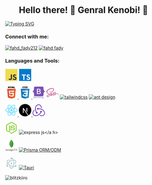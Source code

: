 <h1 align="center">Hello there! 👋 Genral Kenobi! 🤖</h1>

[![Typing SVG](https://readme-typing-svg.herokuapp.com?duration=3200&color=F0A500&center=true&vCenter=true&lines=Web+Developer;In+love+wih+JavaScript)](https://git.io/typing-svg)

<h3 align="left">Connect with me:</h3>
<p align="left">
<a href="https://twitter.com/AzmyNG" target="blank"><img align="center" src="https://raw.githubusercontent.com/rahuldkjain/github-profile-readme-generator/master/src/images/icons/Social/twitter.svg" alt="fahd_fady212" height="30" width="40" /></a> </a>
<a href="https://fb.com/100009391450593/" target="blank"><img align="center" src="https://raw.githubusercontent.com/rahuldkjain/github-profile-readme-generator/master/src/images/icons/Social/facebook.svg" alt="fahd fady" height="30" width="40" /></a>

</p>

<h3 align="left">Languages and Tools:</h3>

<div align="left">

<!-- languages -->

<!-- javascript -->

<a href="https://developer.mozilla.org/en-US/docs/Web/JavaScript" target="_blank" rel="noreferrer"  > <img src="https://raw.githubusercontent.com/devicons/devicon/master/icons/javascript/javascript-original.svg" alt="JavaScript" width="40" height="40"/></a > <!-- typescript --> <a href="https://www.typescriptlang.org/" target="_blank" rel="noreferrer" > <img src="https://github.com/devicons/devicon/blob/master/icons/typescript/typescript-plain.svg" alt="TypeScript" width="40" height="40"/> </a >

<!-- UI -->
<!-- html -->

<a href="https://www.w3schools.com/html/default.asp" target="_blank" rel="noreferrer"> <img src="https://raw.githubusercontent.com/devicons/devicon/master/icons/html5/html5-original-wordmark.svg" alt="html5" width="40" height="40"/> </a > <!-- css --> <a href="https://www.w3schools.com/css/" target="_blank" rel="noreferrer"> <img src="https://raw.githubusercontent.com/devicons/devicon/master/icons/css3/css3-original-wordmark.svg" alt="css3" width="40" height="40"/> </a > <!-- bootstrap --> <a href="https://getbootstrap.com/" target="_blank" rel="noreferrer"> <img src="https://raw.githubusercontent.com/devicons/devicon/master/icons/bootstrap/bootstrap-plain-wordmark.svg" alt="bootstrap" width="40" height="40"/></a> <!-- sass --> <a href="https://sass-lang.com/" target="_blank" rel="noreferrer"> <img src="https://raw.githubusercontent.com/devicons/devicon/master/icons/sass/sass-original.svg" alt="bootstrap" width="40" height="40"/></a > <!-- tailwind --> <a href="https://tailwindcss.com/" target="_blank" rel="noreferrer"> <img src="https://upload.wikimedia.org/wikipedia/commons/thumb/d/d5/Tailwind_CSS_Logo.svg/2048px-Tailwind_CSS_Logo.svg.png" alt="tailwindcss" width="40" height="40"/></a > <!-- antdesign --> <a href="https://ant.design/" target="_blank" rel="noreferrer"> <img src="https://gw.alipayobjects.com/zos/rmsportal/KDpgvguMpGfqaHPjicRK.svg" alt="ant design" width="40" height="40"/> </a >

<!-- frontend frameworks -->

<!-- react -->

<a href="https://reactjs.org/" target="_blank" rel="noreferrer"> <img src="https://github.com/devicons/devicon/blob/1119b9f84c0290e0f0b38982099a2bd027a48bf1/icons/react/react-original.svg" alt="React JS" width="40" height="40"/> </a > <!-- next --> <a href="https://nextjs.org/" target="_blank" rel="noreferrer"> <img src="https://github.com/devicons/devicon/blob/master/icons/nextjs/nextjs-original.svg" alt="Next.JS" width="40" height="40"/> <a href="https://redux.js.org/" target="_blank" rel="noreferrer" > <!-- redux --> </a> <img src="https://github.com/devicons/devicon/blob/master/icons/redux/redux-original.svg" alt="Redux" width="40" height="40"/> </a >

<!-- backend -->
<!-- node js -->

<a href="https://nodejs.org/en/" target="_blank" rel="noreferrer"> <img src="https://github.com/devicons/devicon/blob/master/icons/nodejs/nodejs-original.svg" alt="Node JS" width="40" height="40"/></a > <!-- express js --> <a ref="https://expressjs.com/" target="_blank" rel="noreferrer"> <img src="https://assets.website-files.com/61ca3f775a79ec5f87fcf937/6202fcdee5ee8636a145a41b_1234.png" alt="express js" width="40" height="40"/></a h>

<!-- db -->
<!-- MongoDB  js -->

<a href="https://www.mongodb.com/" target="_blank" rel="noreferrer"> <img src="https://github.com/devicons/devicon/blob/master/icons/mongodb/mongodb-original-wordmark.svg" alt="mongoDB" width="40" height="40"/></a > <!-- prisma js --> <a href="https://www.prisma.io/" target="_blank" rel="noreferrer"> <img src="https://seeklogo.com/images/P/prisma-logo-3805665B69-seeklogo.com.png" alt="Prisma ORM/ODM" width="40" height="40"/></a >

<!-- web desktop -->
<!-- electron js -->

<a href="https://www.electronjs.org/" target="_blank" rel="noreferrer"> <img src="https://github.com/devicons/devicon/blob/master/icons/electron/electron-original.svg" alt="electron js " width="40" height="40"/></a > <!-- Tauri js --> <a href="https://tauri.app/" target="_blank" rel="noreferrer"> <img src="https://d33wubrfki0l68.cloudfront.net/4112b407ce93d899a0e499bbefa9fc172b11685e/49ffa/meta/tauri_logo_dark.svg" alt="Tauri"  height="35"/></a >

</div>

<p><img align="center" src="https://github-readme-stats.vercel.app/api/top-langs?username=BlitzKiiro&show_icons=true&locale=en&layout=compact" alt="blitzkiiro" /></p>
